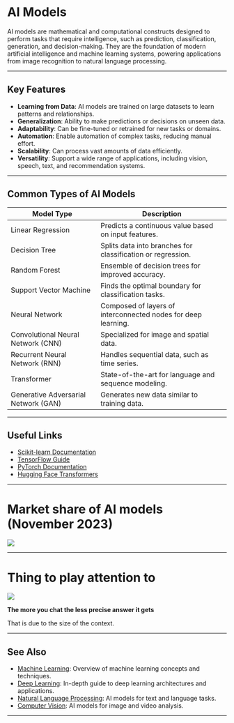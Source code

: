 # AI Models

AI models are mathematical and computational constructs designed to perform tasks that require intelligence, such as prediction, classification, generation, and decision-making. They are the foundation of modern artificial intelligence and machine learning systems, powering applications from image recognition to natural language processing.

---

## Key Features

- **Learning from Data**: AI models are trained on large datasets to learn patterns and relationships.
- **Generalization**: Ability to make predictions or decisions on unseen data.
- **Adaptability**: Can be fine-tuned or retrained for new tasks or domains.
- **Automation**: Enable automation of complex tasks, reducing manual effort.
- **Scalability**: Can process vast amounts of data efficiently.
- **Versatility**: Support a wide range of applications, including vision, speech, text, and recommendation systems.

---

## Common Types of AI Models

| Model Type         | Description                                                      |
|--------------------|------------------------------------------------------------------|
| Linear Regression  | Predicts a continuous value based on input features.              |
| Decision Tree      | Splits data into branches for classification or regression.       |
| Random Forest      | Ensemble of decision trees for improved accuracy.                 |
| Support Vector Machine | Finds the optimal boundary for classification tasks.          |
| Neural Network     | Composed of layers of interconnected nodes for deep learning.     |
| Convolutional Neural Network (CNN) | Specialized for image and spatial data.           |
| Recurrent Neural Network (RNN)     | Handles sequential data, such as time series.     |
| Transformer        | State-of-the-art for language and sequence modeling.              |
| Generative Adversarial Network (GAN) | Generates new data similar to training data.    |

---

## Useful Links

- [Scikit-learn Documentation](https://scikit-learn.org/stable/documentation.html)
- [TensorFlow Guide](https://www.tensorflow.org/guide)
- [PyTorch Documentation](https://pytorch.org/docs/stable/index.html)
- [Hugging Face Transformers](https://huggingface.co/docs/transformers/index)

---

# Market share of AI models (November 2023)

![](./resources/ai_models/ai_models_line_43.png)

---

# Thing to play attention to

![](./resources/ai_models/ai_models_line_51.png)

**The more you chat the less precise answer it gets**

That is due to the size of the context.

---

## See Also

- [Machine Learning](./machine_learning.md): Overview of machine learning concepts and techniques.
- [Deep Learning](./deep_learning.md): In-depth guide to deep learning architectures and applications.
- [Natural Language Processing](./natural_language_processing.md): AI models for text and language tasks.
- [Computer Vision](./computer_vision.md): AI models for image and video analysis.

---
